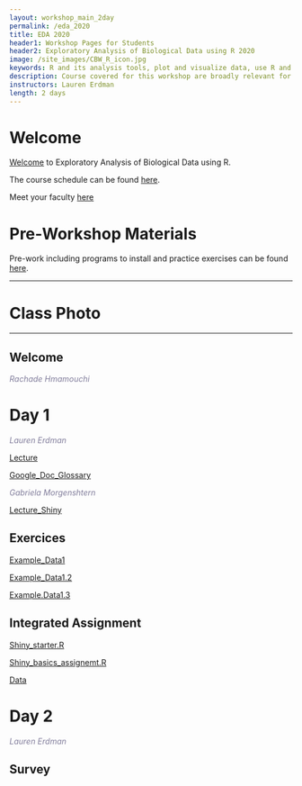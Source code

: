 ```yaml
---
layout: workshop_main_2day
permalink: /eda_2020
title: EDA 2020
header1: Workshop Pages for Students
header2: Exploratory Analysis of Biological Data using R 2020
image: /site_images/CBW_R_icon.jpg
keywords: R and its analysis tools, plot and visualize data, use R and its analysis tools
description: Course covered for this workshop are broadly relevant for many areas of modern, quantitative biology such as flow cytometry, expression profile analysis, function prediction and more. 
instructors: Lauren Erdman
length: 2 days
---
```


# Welcome <a id="welcome"></a>

[Welcome](https://drive.google.com/open?id=19YtlbxmxAonyE9N-Zo4BL8XHpESd-NLb) to Exploratory Analysis of Biological Data using R.  

The course schedule can be found [here](https://bioinformaticsdotca.github.io/eda_2020_schedule). 

Meet your faculty [here](https://github.com/bioinformatics-ca/IntroR_2020/blob/master/Intro_to_R_2020_team.pdf) 

# Pre-Workshop Materials <a id="preworkshop"></a>

Pre-work including programs to install and practice exercises can be found [here](https://bioinformaticsdotca.github.io/eda_2020_prework). 

***

# Class Photo

***

## Welcome

*<font color="#827e9c">Rachade Hmamouchi</font>*

# Day 1 <a id="day1"></a>


*<font color="#827e9c">Lauren Erdman</font>*

[Lecture](https://drive.google.com/open?id=1E4U77cbJUzAc35TJAsxmSlq3SItsWjBw)

[Google_Doc_Glossary](https://docs.google.com/document/d/1UEHZ7Vwk1ygr2xjYFwv_p9sRxXev_--VaIcX7RAW1AM/edit?pli=1)

*<font color="#827e9c">Gabriela Morgenshtern</font>* 

[Lecture_Shiny](https://drive.google.com/open?id=1emyJV7xqQVi0O5ryoM2Lm7W2M_w6zGJi)

## Exercices

[Example_Data1](https://drive.google.com/open?id=12-Fsohyu9lGBbV0dM4DILrpDTO_AIgnQ)

[Example_Data1.2](https://drive.google.com/open?id=1mDTFA3dwVDq_mMIg1-s2QufE2wPTcmer)

[Example.Data1.3](https://drive.google.com/open?id=1A0ifJ7s_3tQZ_Hxb5nMLAtDgFyTHNiXH)


## Integrated Assignment

[Shiny_starter.R](https://drive.google.com/open?id=1Vyy8Ve4SilqUL8KQi67JVMUJ0sy5684j)

[Shiny_basics_assignemt.R](https://drive.google.com/open?id=1JyXPUDo2fwhfVOuZMH0C0o1-NwoQuEAL)

[Data](https://drive.google.com/open?id=1Gc_m6jR44_2w6G7OT2eh32Z9duLY1nt5)


# Day 2 <a id="day2"></a>


*<font color="#827e9c">Lauren Erdman</font>*




## Survey




